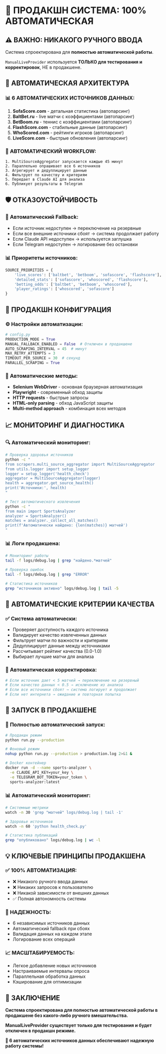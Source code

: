 # 🚀 ПРОДАКШН СИСТЕМА: 100% АВТОМАТИЧЕСКАЯ

## ⚠️ ВАЖНО: НИКАКОГО РУЧНОГО ВВОДА

Система спроектирована для **полностью автоматической работы**. 

`ManualLiveProvider` используется **ТОЛЬКО для тестирования и корректировок**, НЕ в продакшене.

## 🎯 АВТОМАТИЧЕСКАЯ АРХИТЕКТУРА

### 📊 **6 АВТОМАТИЧЕСКИХ ИСТОЧНИКОВ ДАННЫХ:**

1. **SofaScore.com** - детальная статистика (автопарсинг)
2. **BaltBet.ru** - live матчи с коэффициентами (автопарсинг) 
3. **BetBoom.ru** - теннис с коэффициентами (автопарсинг)
4. **FlashScore.com** - стабильные данные (автопарсинг)
5. **WhoScored.com** - рейтинги игроков (автопарсинг)
6. **LiveScore.com** - быстрые обновления (автопарсинг)

### 🔧 **АВТОМАТИЧЕСКИЙ WORKFLOW:**

```
1. MultiSourceAggregator запускается каждые 45 минут
2. Параллельно опрашивает все 6 источников
3. Агрегирует и дедуплицирует данные
4. Фильтрует по качеству и критериям
5. Передает в Claude AI для анализа
6. Публикует результаты в Telegram
```

## 🛡️ **ОТКАЗОУСТОЙЧИВОСТЬ**

### 🔄 **Автоматический Fallback:**
- Если источник недоступен → переключение на резервные
- Если все внешние источники сбоят → система продолжает работу
- Если Claude API недоступен → используется заглушка
- Если Telegram недоступен → логирование без остановки

### 📊 **Приоритеты источников:**
```python
SOURCE_PRIORITIES = {
    'live_scores': ['baltbet', 'betboom', 'sofascore', 'flashscore'],
    'detailed_stats': ['sofascore', 'whoscored', 'flashscore'],
    'betting_odds': ['baltbet', 'betboom', 'whoscored'],
    'player_ratings': ['whoscored', 'sofascore']
}
```

## 🚀 **ПРОДАКШН КОНФИГУРАЦИЯ**

### ⚙️ **Настройки автоматизации:**
```python
# config.py
PRODUCTION_MODE = True
MANUAL_FALLBACK_ENABLED = False  # Отключен в продакшене
AUTO_SCRAPING_INTERVAL = 45  # минут
MAX_RETRY_ATTEMPTS = 3
TIMEOUT_PER_SOURCE = 30  # секунд
PARALLEL_SCRAPING = True
```

### 🔧 **Автоматические методы:**
- **Selenium WebDriver** - основная браузерная автоматизация
- **Playwright** - современный обход защиты
- **HTTP requests** - быстрые запросы
- **HTML-only parsing** - обход JavaScript защиты
- **Multi-method approach** - комбинация всех методов

## 📈 **МОНИТОРИНГ И ДИАГНОСТИКА**

### 🔍 **Автоматический мониторинг:**
```bash
# Проверка здоровья источников
python -c "
from scrapers.multi_source_aggregator import MultiSourceAggregator
from utils.logger import setup_logger
logger = setup_logger('health_check')
aggregator = MultiSourceAggregator(logger)
health = aggregator.get_source_health()
print('Источники:', health)
"

# Тест автоматического извлечения
python -c "
from main import SportsAnalyzer
analyzer = SportsAnalyzer()
matches = analyzer._collect_all_matches()
print(f'Автоматически найдено: {len(matches)} матчей')
"
```

### 📊 **Логи продакшена:**
```bash
# Мониторинг работы
tail -f logs/debug.log | grep "найдено.*матчей"

# Проверка ошибок
tail -f logs/debug.log | grep "ERROR"

# Статистика источников
grep "источников активно" logs/debug.log | tail -5
```

## 🎯 **АВТОМАТИЧЕСКИЕ КРИТЕРИИ КАЧЕСТВА**

### ✅ **Система автоматически:**
- Проверяет доступность каждого источника
- Валидирует качество извлеченных данных  
- Фильтрует матчи по важности и критериям
- Дедуплицирует данные между источниками
- Рассчитывает рейтинг качества (0.0-1.0)
- Выбирает лучшие матчи для анализа

### 🔧 **Автоматическая корректировка:**
```python
# Если источник дает < 5 матчей → переключение на резервный
# Если качество данных < 0.5 → исключение из анализа  
# Если все источники сбоят → система логирует и продолжает
# Если нет интернета → ожидание и повторная попытка
```

## 🚀 **ЗАПУСК В ПРОДАКШЕНЕ**

### 🎯 **Полностью автоматический запуск:**
```bash
# Продакшн режим
python run.py --production

# Фоновый режим
nohup python run.py --production > production.log 2>&1 &

# Docker контейнер
docker run -d --name sports-analyzer \
  -e CLAUDE_API_KEY=your_key \
  -e TELEGRAM_BOT_TOKEN=your_token \
  sports-analyzer:latest
```

### 📊 **Автоматический мониторинг:**
```bash
# Системные метрики
watch -n 30 'grep "матчей" logs/debug.log | tail -1'

# Здоровье источников  
watch -n 60 'python health_check.py'

# Статистика публикаций
grep "опубликовано" logs/debug.log | wc -l
```

## 💡 **КЛЮЧЕВЫЕ ПРИНЦИПЫ ПРОДАКШЕНА**

### ✅ **100% АВТОМАТИЗАЦИЯ:**
- ❌ Никакого ручного ввода данных
- ❌ Никаких запросов к пользователю
- ❌ Никакой зависимости от внешних данных
- ✅ Полная автономность системы

### 🔧 **НАДЕЖНОСТЬ:**
- 6 независимых источников данных
- Автоматический fallback при сбоях
- Валидация данных на каждом этапе
- Логирование всех операций

### 📈 **МАСШТАБИРУЕМОСТЬ:**
- Легкое добавление новых источников
- Настраиваемые интервалы опроса
- Параллельная обработка данных
- Кэширование для оптимизации

## 🎯 **ЗАКЛЮЧЕНИЕ**

**Система спроектирована для полностью автоматической работы в продакшене без какого-либо ручного вмешательства.**

**ManualLiveProvider существует только для тестирования и будет отключен в продакшн режиме.**

**🚀 6 автоматических источников данных обеспечивают надежную работу системы!**